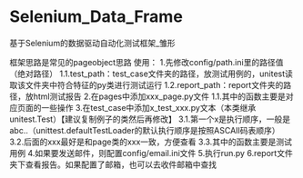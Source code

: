 # Selenium_Data_Frame
基于Selenium的数据驱动自动化测试框架_雏形

框架思路是常见的pageobject思路
使用：
  1.先修改config/path.ini里的路径值（绝对路径）
    1.1.test_path：test_case文件夹的路径，放测试用例的，unitest读取该文件夹中符合特征的py类进行测试运行
    1.2.report_path：report文件夹的路径，放html测试报告
  2.在pages中添加xxx_page.py文件
    1.1.其中的函数主要是对应页面的一些操作
  3.在test_case中添加x_test_xxx.py文本（本类继承unitest.Test）【建议复制例子的类然后再修改】
    3.1.第一个x是执行顺序，一般是abc..（unittest.defaultTestLoader的默认执行顺序是按照ASCAII码表顺序）
    3.2.后面的xxx最好是和page类的xxx一致，方便查看
    3.3.其中的函数主要是测试用例
  4.如果要发送邮件，则配置config/email.ini文件
  5.执行run.py
  6.report文件夹下查看报告。如果配置了邮箱，也可以去收件邮箱中查找

